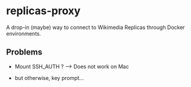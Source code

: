 replicas-proxy
==============

A drop-in (maybe) way to connect to Wikimedia Replicas through Docker environments.


Problems
--------

* Mount SSH_AUTH ?
--> Does not work on Mac

* but otherwise, key prompt...


